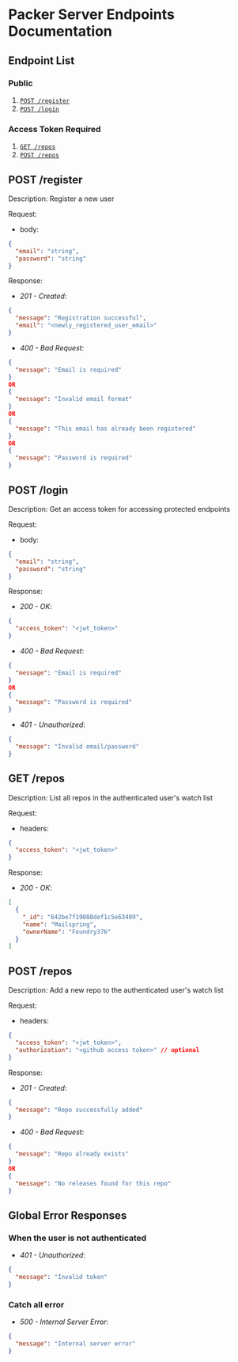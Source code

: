# Packer Server Endpoints Documentation

## Endpoint List

### Public

1. [`POST /register`](#post-register)
1. [`POST /login`](#post-login)

### Access Token Required

1. [`GET /repos`](#get-repos)
1. [`POST /repos`](#post-repos)

## POST /register

Description: Register a new user

Request:

- body:

```json
{
  "email": "string",
  "password": "string"
}
```

Response:

- *201 - Created*:

```json
{
  "message": "Registration successful",
  "email": "<newly_registered_user_email>"
}
```

- *400 - Bad Request*:

```json
{
  "message": "Email is required"
}
OR
{
  "message": "Invalid email format"
}
OR
{
  "message": "This email has already been registered"
}
OR
{
  "message": "Password is required"
}
```

## POST /login

Description: Get an access token for accessing protected endpoints

Request:

- body:

```json
{
  "email": "string",
  "password": "string"
}
```

Response:

- *200 - OK*:

```json
{
  "access_token": "<jwt_token>"
}
```

- *400 - Bad Request*:

```json
{
  "message": "Email is required"
}
OR
{
  "message": "Password is required"
}
```

- *401 - Unauthorized*:

```json
{
  "message": "Invalid email/password"
}
```

## GET /repos

Description: List all repos in the authenticated user's watch list

Request:

- headers:

```json
{
  "access_token": "<jwt_token>"
}
```

Response:

- *200 - OK*:

```json
[
  {
    "_id": "642be7f19088def1c5e63489",
    "name": "Mailspring",
    "ownerName": "Foundry376"
  }
]
```

## POST /repos

Description: Add a new repo to the authenticated user's watch list

Request:

- headers:

```json
{
  "access_token": "<jwt_token>",
  "authorization": "<github access token>" // optional
}
```

Response:

- *201 - Created*:

```json
{
  "message": "Repo successfully added"
}
```

- *400 - Bad Request*:

```json
{
  "message": "Repo already exists"
}
OR
{
  "message": "No releases found for this repo"
}
```

## Global Error Responses

### When the user is not authenticated

- *401 - Unauthorized*:

```json
{
  "message": "Invalid token"
}
```

### Catch all error

- *500 - Internal Server Error*:

```json
{
  "message": "Internal server error"
}
```
